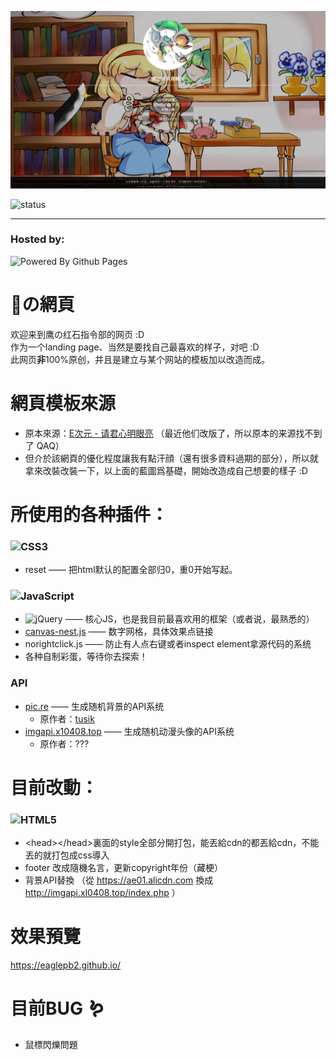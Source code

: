![](preview.png)

![status](https://github.com/eaglePB2/school_project/actions/workflows/static.yml/badge.svg)
<hr>

### Hosted by:
![Powered By Github Pages](https://img.shields.io/badge/github%20pages-121013?style=for-the-badge&logo=github&logoColor=white)

# 🦅の網頁

欢迎来到鹰の红石指令部的网页 :D  
作为一个landing page、当然是要找自己最喜欢的样子，对吧 :D  
此网页**非**100%原创，并且是建立与某个网站的模板加以改造而成。

# 網頁模板來源
- 原本來源：[E次元 - 请君心明眼亮](https://acg.xn--fiqs8s/) （最近他们改版了，所以原本的来源找不到了 QAQ）
- 但介於該網頁的優化程度讓我有點汗顔（還有很多資料過期的部分），所以就拿來改裝改裝一下，以上面的藍圖爲基礎，開始改造成自己想要的樣子 :D

# 所使用的各种插件：
### ![CSS3](https://img.shields.io/badge/css3-%231572B6.svg?style=for-the-badge&logo=css3&logoColor=white)
- reset —— 把html默认的配置全部归0，重0开始写起。

### ![JavaScript](https://img.shields.io/badge/javascript-%23323330.svg?style=for-the-badge&logo=javascript&logoColor=%23F7DF1E)
- ![jQuery](https://img.shields.io/badge/jquery-%230769AD.svg?style=for-the-badge&logo=jquery&logoColor=white) —— 核心JS，也是我目前最喜欢用的框架（或者说，最熟悉的）
- [canvas-nest.js](https://github.com/hustcc/canvas-nest.js) —— 数字网格，具体效果点链接
- norightclick.js —— 防止有人点右键或者inspect element拿源代码的系统
- 各种自制彩蛋，等待你去探索！

### API
- [pic.re](https://pic.re) —— 生成随机背景的API系统
  - 原作者：[tusik](https://github.com/tusik)
- [imgapi.x10408.top](http://imgapi.xl0408.top/index.php) —— 生成随机动漫头像的API系统
  - 原作者：??? 

# 目前改動：
### ![HTML5](https://img.shields.io/badge/html5-%23E34F26.svg?style=for-the-badge&logo=html5&logoColor=white)
- \<head>\</head>裏面的style全部分開打包，能丟給cdn的都丟給cdn，不能丟的就打包成css導入
- footer 改成隨機名言，更新copyright年份（藏梗）
- 背景API替換 （從 https://ae01.alicdn.com 換成 http://imgapi.xl0408.top/index.php ）

# 效果預覽
https://eaglepb2.github.io/

# 目前BUG 🪱
- 鼠標閃爍問題
